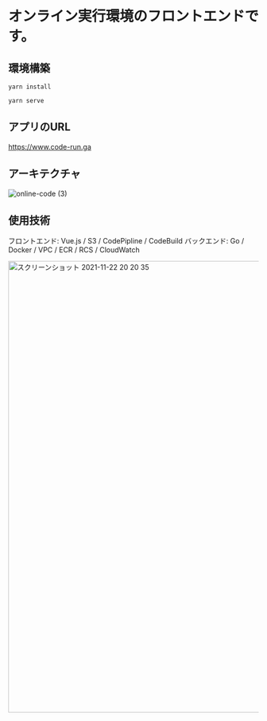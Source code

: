 # オンライン実行環境のフロントエンドです。

## 環境構築

```
yarn install
```

```
yarn serve
```

## アプリのURL

https://www.code-run.ga

## アーキテクチャ

![online-code (3)](https://user-images.githubusercontent.com/73768462/146975799-ea2552f8-4808-467d-a176-966cde7fdabd.png)

## 使用技術

フロントエンド: Vue.js / S3 / CodePipline / CodeBuild
バックエンド: Go / Docker / VPC / ECR / RCS / CloudWatch

<img width="908" alt="スクリーンショット 2021-11-22 20 20 35" src="https://user-images.githubusercontent.com/73768462/142853210-00cb0479-43d9-4233-acd7-2ee723cbb855.png">
